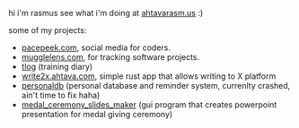 hi i'm rasmus see what i'm doing at [ahtavarasm.us](https://ahtavarasm.us) :)

some of my projects:
- [pacepeek.com](https://pacepeek.com), social media for coders.
- [mugglelens.com](https://mugglelens.com), for tracking software projects.
- [tlog](https://github.com/ahtavarasmus/tlog) (training diary)
- [write2x.ahtava.com](https://write2x.ahtava.com), simple rust app that allows writing to X platform
- [personaldb](https://github.com/ahtavarasmus/personaldb) (personal database and reminder system, currenlty crashed, ain't time to fix haha)
- [medal_ceremony_slides_maker](https://github.com/ahtavarasmus/medal_cerenomy_slides_maker) (gui program that creates powerpoint presentation for medal giving ceremony)

